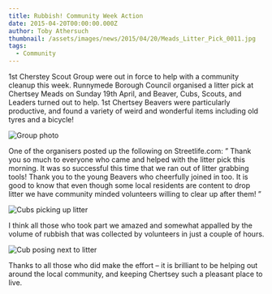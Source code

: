 ```yaml
---
title: Rubbish! Community Week Action
date: 2015-04-20T00:00:00.000Z
author: Toby Athersuch
thumbnail: /assets/images/news/2015/04/20/Meads_Litter_Pick_0011.jpg
tags:
  - Community
---
```


1st Cherstey Scout Group were out in force to help with a community cleanup this week. Runnymede Borough Council organised a litter pick at Chertsey Meads on Sunday 19th April, and Beaver, Cubs, Scouts, and Leaders turned out to help. 1st Chertsey Beavers were particularly productive, and found a variety of weird and wonderful items including old tyres and a bicycle!

![Group photo](/assets/images/news/2015/04/20/Meads_Litter_Pick_0011.jpg)

One of the organisers posted up the following on Streetlife.com:
”
Thank you so much to everyone who came and helped with the litter pick this morning. It was so successful this time that we ran out of litter grabbing tools! Thank you to the young Beavers who cheerfully joined in too.
It is good to know that even though some local residents are content to drop litter we have community minded volunteers willing to clear up after them!
”

![Cubs picking up litter](/assets/images/news/2015/04/20/photo-2-copy.jpg)

I think all those who took part we amazed and somewhat appalled by the volume of rubbish that was collected by volunteers in just a couple of hours.

![Cub posing next to litter](/assets/images/news/2015/04/20/photo-1.jpg)

Thanks to all those who did make the effort – it is brilliant to be helping out around the local community, and keeping Chertsey such a pleasant place to live.